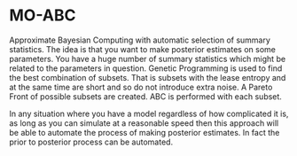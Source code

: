 # MO-ABC
Approximate Bayesian Computing with automatic selection of summary statistics. The idea is that you want to make posterior estimates on some parameters. You have a huge number of summary statistics which might be related to the parameters in question. Genetic Programming is used to find the best combination of subsets. That is subsets with the lease entropy and at the same time are short and so do not introduce extra noise. A Pareto Front of possible subsets are created. ABC is performed with each subset.

In any situation where you have a model regardless of how complicated it is, as long as you can simulate at a reasonable speed then this approach will be able to automate the process of making posterior estimates. In fact the prior to posterior process can be automated.
